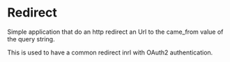 # Redirect

Simple application that do an http redirect an Url to the came_from value of the query string.

This is used to have a common redirect inrl with OAuth2 authentication.
